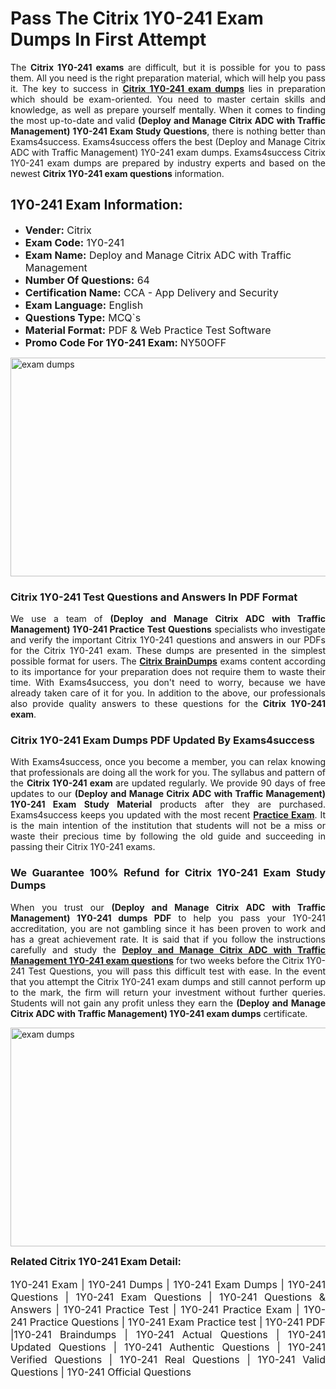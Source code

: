 <h1><strong><strong>Pass The Citrix 1Y0-241 Exam Dumps In First Attempt</strong></strong></h1> <p style="text-align:justify">The <strong>Citrix 1Y0-241 exams</strong> are difficult, but it is possible for you to pass them. All you need is the right preparation material, which will help you pass it. The key to success in <a href="https://www.exams4success.com/citrix/1y0-241-pdf-exam-dumps"><strong>Citrix 1Y0-241 exam dumps</strong></a> lies in preparation which should be exam-oriented. You need to master certain skills and knowledge, as well as prepare yourself mentally. When it comes to finding the most up-to-date and valid <strong>(Deploy and Manage Citrix ADC with Traffic Management) 1Y0-241 Exam Study Questions</strong>, there is nothing better than Exams4success. Exams4success offers the best (Deploy and Manage Citrix ADC with Traffic Management) 1Y0-241 exam dumps. Exams4success Citrix 1Y0-241 exam dumps are prepared by industry experts and based on the newest <strong>Citrix 1Y0-241 exam questions</strong> information.</p> <h2><strong><strong>1Y0-241 Exam Information:</strong></strong></h2> <ul> <li><span style="font-size:16px"><strong>Vender:</strong> Citrix</span></li> <li><span style="font-size:16px"><strong>Exam Code:</strong> 1Y0-241</span></li> <li><span style="font-size:16px"><strong>Exam Name:</strong> Deploy and Manage Citrix ADC with Traffic Management</span></li> <li><span style="font-size:16px"><strong>Number Of Questions:</strong> 64</span></li> <li><span style="font-size:16px"><strong>Certification Name:</strong> CCA - App Delivery and Security</span></li> <li><span style="font-size:16px"><strong>Exam Language:</strong> English</span></li> <li><span style="font-size:16px"><strong>Questions Type:</strong> MCQ`s</span></li> <li><span style="font-size:16px"><strong>Material Format:</strong> PDF & Web Practice Test Software</span></li> <li><span style="font-size:16px"><strong>Promo Code For 1Y0-241 Exam: </strong>NY50OFF</span></li> </ul> <p><a href="https://www.exams4success.com/citrix/1y0-241-pdf-exam-dumps" rel="no-follow"><img alt="exam dumps" src="https://www.certcollections.com/uploads/content/infrist1.png" style="height:350px; width:750px" /></a></p> <h3><strong>Citrix 1Y0-241 Test Questions and Answers In PDF Format</strong></h3> <p style="text-align:justify">We use a team of <strong>(Deploy and Manage Citrix ADC with Traffic Management) 1Y0-241 Practice Test Questions</strong> specialists who investigate and verify the important Citrix 1Y0-241 questions and answers in our PDFs for the Citrix 1Y0-241 exam. These dumps are presented in the simplest possible format for users. The <a href="https://www.exams4success.com/citrix-exam-dumps"><strong>Citrix BrainDumps</strong></a> exams content according to its importance for your preparation does not require them to waste their time. With Exams4success, you don't need to worry, because we have already taken care of it for you. In addition to the above, our professionals also provide quality answers to these questions for the<strong> Citrix 1Y0-241 exam</strong>.</p> <h3><strong> Citrix 1Y0-241 Exam Dumps PDF Updated By Exams4success</strong></h3> <p style="text-align:justify">With Exams4success, once you become a member, you can relax knowing that professionals are doing all the work for you. The syllabus and pattern of the <strong>Citrix 1Y0-241 exam </strong>are updated regularly. We provide 90 days of free updates to our <strong>(Deploy and Manage Citrix ADC with Traffic Management) 1Y0-241 Exam Study Material</strong> products after they are purchased. Exams4success keeps you updated with the most recent <a href="https://www.exams4success.com/"><strong>Practice Exam</strong></a>. It is the main intention of the institution that students will not be a miss or waste their precious time by following the old guide and succeeding in passing their Citrix 1Y0-241 exams.</p> <h3 style="text-align:justify"><strong>We Guarantee 100% Refund for Citrix 1Y0-241 Exam Study Dumps</strong></h3> <p style="text-align:justify">When you trust our <strong>(Deploy and Manage Citrix ADC with Traffic Management) 1Y0-241 dumps PDF</strong> to help you pass your 1Y0-241 accreditation, you are not gambling since it has been proven to work and has a great achievement rate. It is said that if you follow the instructions carefully and study the <a href="https://www.exams4success.com/citrix/1y0-241-pdf-exam-dumps"><strong>Deploy and Manage Citrix ADC with Traffic Management 1Y0-241 exam questions</strong></a> for two weeks before the Citrix 1Y0-241 Test Questions, you will pass this difficult test with ease. In the event that you attempt the Citrix 1Y0-241 exam dumps and still cannot perform up to the mark, the firm will return your investment without further queries. Students will not gain any profit unless they earn the <strong>(Deploy and Manage Citrix ADC with Traffic Management) 1Y0-241 exam dumps</strong> certificate.</p> <p style="text-align:justify"><a href="https://www.exams4success.com/citrix/1y0-241-pdf-exam-dumps" rel="no-follow"><img alt="exam dumps" src="https://www.certcollections.com/uploads/content/free_demo1.png" style="height:350px; width:750px" /></a></p> <p style="text-align:justify"><span style="font-size:16px"><strong>Related Citrix 1Y0-241 Exam Detail:</strong></span><br /> <br /> <span style="font-size:16px">1Y0-241 Exam | 1Y0-241 Dumps | 1Y0-241 Exam Dumps | 1Y0-241 Questions | 1Y0-241 Exam Questions | 1Y0-241 Questions & Answers | 1Y0-241 Practice Test | 1Y0-241 Practice Exam | 1Y0-241 Practice Questions | 1Y0-241 Exam Practice test | 1Y0-241 PDF |1Y0-241 Braindumps | 1Y0-241 Actual Questions | 1Y0-241 Updated Questions | 1Y0-241 Authentic Questions | 1Y0-241 Verified Questions | 1Y0-241 Real Questions | 1Y0-241 Valid Questions | 1Y0-241 Official Questions</span></p>
